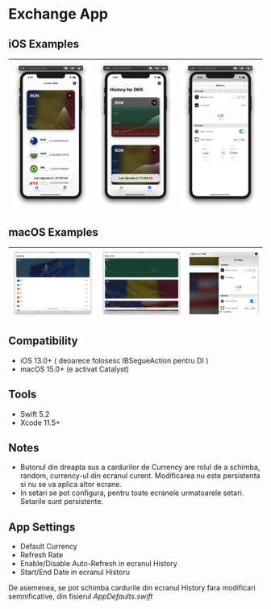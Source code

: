 # Exchange App

## iOS Examples

| ![ios1](img/ios1.png "ios1") | ![ios2](img/ios2.png "ios2") | ![ios2](img/ios3.png "ios3") |
|:---:|:---:|:---:|

## macOS Examples

| ![mac1](img/mac1.png "ios1") | ![mac2](img/mac2.png "mac2") | ![mac3](img/mac3.png "mac3") |
|:---:|:---:|:---:|

## Compatibility
* iOS 13.0+ ( deoarece folosesc IBSegueAction pentru DI )
* macOS 15.0+ (e activat Catalyst)

## Tools
* Swift 5.2
* Xcode 11.5+

## Notes

* Butonul din dreapta sus a cardurilor de Currency are rolul de a schimba, random, currency-ul din ecranul curent. Modificarea nu este persistenta si nu se va aplica altor ecrane.
* In setari se pot configura, pentru toate ecranele urmatoarele setari. Setarile sunt persistente.

## App Settings
* Default Currency
* Refresh Rate
* Enable/Disable Auto-Refresh in ecranul History
* Start/End Date in ecranul Historu

De asemenea, se pot schimba cardurile din ecranul History fara modificari semnificative, din fisierul *AppDefaults.swift*
